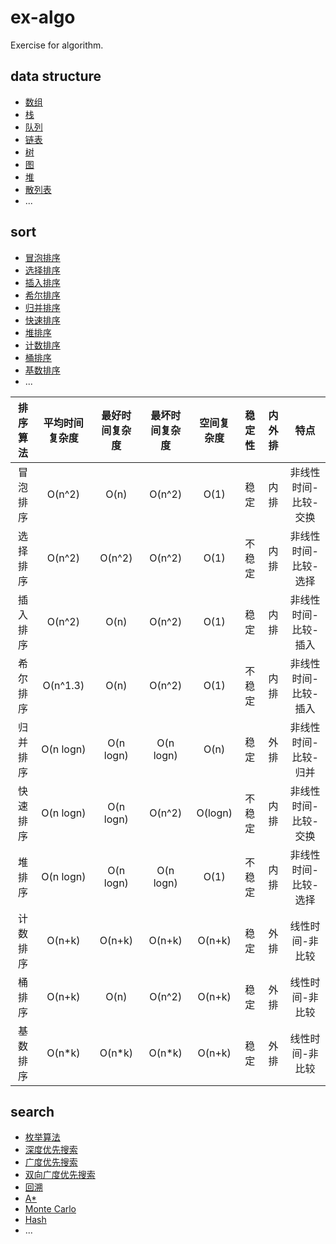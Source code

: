 # ex-algo
Exercise for algorithm.

## data structure
 - [数组](https://github.com/geminy/ex-algo/tree/master/algo/structure/doc/Array)
 - [栈](https://github.com/geminy/ex-algo/tree/master/algo/structure/doc/Stack)
 - [队列](https://github.com/geminy/ex-algo/tree/master/algo/structure/doc/Queue)
 - [链表](https://github.com/geminy/ex-algo/tree/master/algo/structure/doc/List)
 - [树](https://github.com/geminy/ex-algo/tree/master/algo/structure/doc/Tree)
 - [图](https://github.com/geminy/ex-algo/tree/master/algo/structure/doc/Graph)
 - [堆](https://github.com/geminy/ex-algo/tree/master/algo/structure/doc/Heap)
 - [散列表](https://github.com/geminy/ex-algo/tree/master/algo/structure/doc/Hash)
 - ...

## sort
 - [冒泡排序](https://github.com/geminy/ex-algo/tree/master/algo/sort/doc/Bubble)
 - [选择排序](https://github.com/geminy/ex-algo/tree/master/algo/sort/doc/Selection)
 - [插入排序](https://github.com/geminy/ex-algo/tree/master/algo/sort/doc/Insert)
 - [希尔排序](https://github.com/geminy/ex-algo/tree/master/algo/sort/doc/Shell)
 - [归并排序](https://github.com/geminy/ex-algo/tree/master/algo/sort/doc/Merge)
 - [快速排序](https://github.com/geminy/ex-algo/tree/master/algo/sort/doc/Quick)
 - [堆排序](https://github.com/geminy/ex-algo/tree/master/algo/sort/doc/Heap)
 - [计数排序](https://github.com/geminy/ex-algo/tree/master/algo/sort/doc/Counting)
 - [桶排序](https://github.com/geminy/ex-algo/tree/master/algo/sort/doc/Bucket)
 - [基数排序](https://github.com/geminy/ex-algo/tree/master/algo/sort/doc/Radix)
 - ...

|排序算法|平均时间复杂度|最好时间复杂度|最坏时间复杂度|空间复杂度|稳定性|内外排|特点|
| :------------: | :------------: | :------------: | :------------: | :------------: | :------------: | :------------: | :------------: |
|冒泡排序| O(n^2)  | O(n)  | O(n^2)  | O(1)  | 稳定  | 内排  | 非线性时间-比较-交换  |
|选择排序| O(n^2)  | O(n^2)  | O(n^2)  | O(1)  | 不稳定  | 内排  | 非线性时间-比较-选择  |
|插入排序| O(n^2)  | O(n)  | O(n^2)  | O(1)  | 稳定  | 内排  | 非线性时间-比较-插入  |
|希尔排序| O(n^1.3)  | O(n)  | O(n^2)  | O(1)  | 不稳定  | 内排  | 非线性时间-比较-插入  |
|归并排序| O(n logn)  | O(n logn)  | O(n logn)  | O(n)  | 稳定  | 外排  | 非线性时间-比较-归并  |
|快速排序| O(n logn)  | O(n logn)  | O(n^2)  | O(logn)  | 不稳定  | 内排  | 非线性时间-比较-交换  |
|堆排序   | O(n logn)  | O(n logn)  | O(n logn)  | O(1)  | 不稳定  | 内排  | 非线性时间-比较-选择  |
|计数排序| O(n+k)  | O(n+k)  | O(n+k)  | O(n+k)  | 稳定  | 外排  | 线性时间-非比较  |
|桶排序   | O(n+k)  | O(n)  | O(n^2)  | O(n+k)  | 稳定  | 外排  | 线性时间-非比较  |
|基数排序| O(n*k)  | O(n*k)  | O(n*k)  | O(n+k)  | 稳定  |  外排 |  线性时间-非比较 |

## search
 - [枚举算法](https://github.com/geminy/ex-algo/tree/master/algo/search/doc/EnumSearch)
 - [深度优先搜索](https://github.com/geminy/ex-algo/tree/master/algo/search/doc/DFS)
 - [广度优先搜索](https://github.com/geminy/ex-algo/tree/master/algo/search/doc/BFS)
 - [双向广度优先搜索](https://github.com/geminy/ex-algo/tree/master/algo/search/doc/BBFS)
 - [回溯](https://github.com/geminy/ex-algo/tree/master/algo/search/doc/Backtracking)
 - [A*](https://github.com/geminy/ex-algo/tree/master/algo/search/doc/AStar)
 - [Monte Carlo](https://github.com/geminy/ex-algo/tree/master/algo/search/doc/MonteCarlo)
 - [Hash](https://github.com/geminy/ex-algo/tree/master/algo/search/doc/Hash)
 - ...
